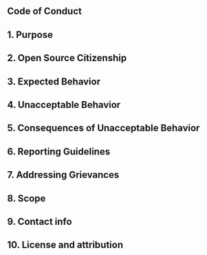 ## Code of Conduct

## 1. Purpose


## 2. Open Source Citizenship


## 3. Expected Behavior


## 4. Unacceptable Behavior


## 5. Consequences of Unacceptable Behavior


## 6. Reporting Guidelines



## 7. Addressing Grievances


## 8. Scope



## 9. Contact info



## 10. License and attribution


